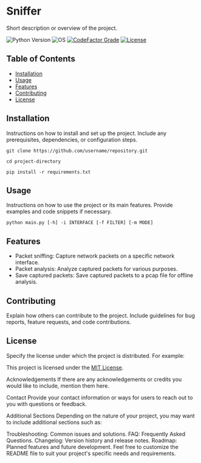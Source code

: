 # Sniffer

Short description or overview of the project.

![Python Version](https://img.shields.io/badge/python-3.8+-blue?style=for-the-badge&logo=python)
![OS](https://img.shields.io/badge/OS-GNU%2FLinux-red?style=for-the-badge&logo=linux)
[![CodeFactor Grade](https://img.shields.io/codefactor/grade/github/Craxti/sniffer?label=CodeFactor&logo=codefactor&style=for-the-badge)](https://www.codefactor.io/repository/github/Craxti/sniffer)
[![License](https://img.shields.io/github/license/Craxti/sniffer?style=for-the-badge)](https://github.com/Craxti/sniffer/blob/master/LICENSE)

## Table of Contents

- [Installation](#installation)
- [Usage](#usage)
- [Features](#features)
- [Contributing](#contributing)
- [License](#license)

## Installation

Instructions on how to install and set up the project. Include any prerequisites, dependencies, or configuration steps.

    git clone https://github.com/username/repository.git

    cd project-directory

    pip install -r requirements.txt


## Usage

Instructions on how to use the project or its main features. Provide examples and code snippets if necessary.

    python main.py [-h] -i INTERFACE [-f FILTER] [-m MODE]

## Features

- Packet sniffing: Capture network packets on a specific network interface.
- Packet analysis: Analyze captured packets for various purposes.
- Save captured packets: Save captured packets to a pcap file for offline analysis.

## Contributing

Explain how others can contribute to the project. Include guidelines for bug reports, feature requests, and code contributions.

## License

Specify the license under which the project is distributed. For example:

This project is licensed under the [MIT License](https://opensource.org/licenses/MIT).

Acknowledgements
If there are any acknowledgements or credits you would like to include, mention them here.

Contact
Provide your contact information or ways for users to reach out to you with questions or feedback.

Additional Sections
Depending on the nature of your project, you may want to include additional sections such as:

Troubleshooting: Common issues and solutions.
FAQ: Frequently Asked Questions.
Changelog: Version history and release notes.
Roadmap: Planned features and future development.
Feel free to customize the README file to suit your project's specific needs and requirements.
